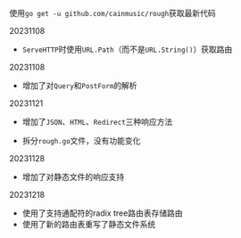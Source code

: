 使用`go get -u github.com/cainmusic/rough`获取最新代码

20231108

* `ServeHTTP`时使用`URL.Path`（而不是`URL.String()`）获取路由

20231108

* 增加了对`Query`和`PostForm`的解析

20231121

* 增加了`JSON`、`HTML`、`Redirect`三种响应方法

* 拆分`rough.go`文件，没有功能变化

20231128

* 增加了对静态文件的响应支持

20231218

* 使用了支持通配符的radix tree路由表存储路由
* 使用了新的路由表重写了静态文件系统
